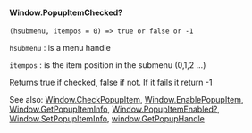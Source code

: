 #### Window.PopupItemChecked?

``` suneido
(hsubmenu, itempos = 0) => true or false or -1
```
`hsubmenu`
: is a menu handle

`itempos`
: is the item position in the submenu (0,1,2 ...)

Returns true if checked, false if not. If it fails it return -1

See also:
[Window.CheckPopupItem](<Window.CheckPopupItem.md>),
[Window.EnablePopupItem](<Window.EnablePopupItem.md>),
[Window.GetPopupItemInfo](<Window.GetPopupItemInfo.md>),
[Window.PopupItemEnabled?](<Window.PopupItemEnabled?.md>),
[Window.SetPopupItemInfo](<Window.SetPopupItemInfo.md>),
[window.GetPopupHandle](<window.GetPopupHandle.md>)